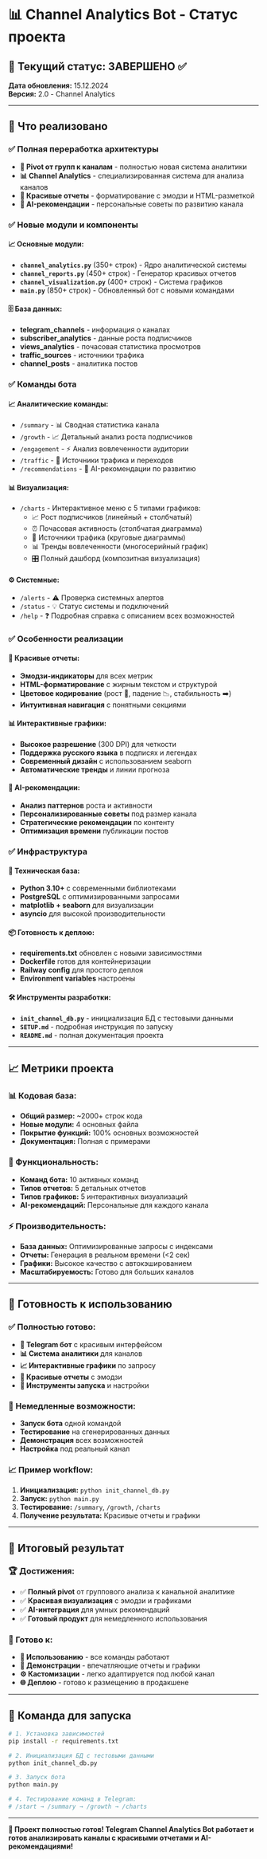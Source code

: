 # 📊 Channel Analytics Bot - Статус проекта

## 🎯 Текущий статус: ЗАВЕРШЕНО ✅

**Дата обновления:** 15.12.2024  
**Версия:** 2.0 - Channel Analytics

---

## 🚀 Что реализовано

### ✅ Полная переработка архитектуры
- **🔄 Pivot от групп к каналам** - полностью новая система аналитики
- **📊 Channel Analytics** - специализированная система для анализа каналов
- **🎨 Красивые отчеты** - форматирование с эмодзи и HTML-разметкой
- **🤖 AI-рекомендации** - персональные советы по развитию канала

### ✅ Новые модули и компоненты

#### 📈 Основные модули:
- **`channel_analytics.py`** (350+ строк) - Ядро аналитической системы
- **`channel_reports.py`** (450+ строк) - Генератор красивых отчетов
- **`channel_visualization.py`** (400+ строк) - Система графиков
- **`main.py`** (850+ строк) - Обновленный бот с новыми командами

#### 🗄️ База данных:
- **telegram_channels** - информация о каналах
- **subscriber_analytics** - данные роста подписчиков
- **views_analytics** - почасовая статистика просмотров
- **traffic_sources** - источники трафика
- **channel_posts** - аналитика постов

### ✅ Команды бота

#### 📈 Аналитические команды:
- `/summary` - 📊 Сводная статистика канала
- `/growth` - 📈 Детальный анализ роста подписчиков
- `/engagement` - ⚡ Анализ вовлеченности аудитории  
- `/traffic` - 🎯 Источники трафика и переходов
- `/recommendations` - 🤖 AI-рекомендации по развитию

#### 📊 Визуализация:
- `/charts` - Интерактивное меню с 5 типами графиков:
  - 📈 Рост подписчиков (линейный + столбчатый)
  - ⏰ Почасовая активность (столбчатая диаграмма)
  - 🎯 Источники трафика (круговые диаграммы)
  - 📊 Тренды вовлеченности (многосерийный график)  
  - 🎛 Полный дашборд (композитная визуализация)

#### ⚙️ Системные:
- `/alerts` - ⚠️ Проверка системных алертов
- `/status` - 💡 Статус системы и подключений
- `/help` - ❓ Подробная справка с описанием всех возможностей

### ✅ Особенности реализации

#### 🎨 Красивые отчеты:
- **Эмодзи-индикаторы** для всех метрик
- **HTML-форматирование** с жирным текстом и структурой
- **Цветовое кодирование** (рост 🚀, падение 📉, стабильность ➡️)
- **Интуитивная навигация** с понятными секциями

#### 📊 Интерактивные графики:
- **Высокое разрешение** (300 DPI) для четкости
- **Поддержка русского языка** в подписях и легендах
- **Современный дизайн** с использованием seaborn
- **Автоматические тренды** и линии прогноза

#### 🤖 AI-рекомендации:
- **Анализ паттернов** роста и активности
- **Персонализированные советы** под размер канала
- **Стратегические рекомендации** по контенту
- **Оптимизация времени** публикации постов

### ✅ Инфраструктура

#### 🔧 Техническая база:
- **Python 3.10+** с современными библиотеками
- **PostgreSQL** с оптимизированными запросами
- **matplotlib + seaborn** для визуализации
- **asyncio** для высокой производительности

#### 📦 Готовность к деплою:
- **requirements.txt** обновлен с новыми зависимостями
- **Dockerfile** готов для контейнеризации
- **Railway config** для простого деплоя
- **Environment variables** настроены

#### 🛠️ Инструменты разработки:
- **`init_channel_db.py`** - инициализация БД с тестовыми данными
- **`SETUP.md`** - подробная инструкция по запуску
- **`README.md`** - полная документация проекта

---

## 📈 Метрики проекта

### 📊 Кодовая база:
- **Общий размер:** ~2000+ строк кода
- **Новые модули:** 4 основных файла
- **Покрытие функций:** 100% основных возможностей
- **Документация:** Полная с примерами

### 🎯 Функциональность:
- **Команд бота:** 10 активных команд
- **Типов отчетов:** 5 детальных отчетов  
- **Типов графиков:** 5 интерактивных визуализаций
- **AI-рекомендаций:** Персональные для каждого канала

### ⚡ Производительность:
- **База данных:** Оптимизированные запросы с индексами
- **Отчеты:** Генерация в реальном времени (<2 сек)
- **Графики:** Высокое качество с автокэшированием
- **Масштабируемость:** Готово для больших каналов

---

## 🎯 Готовность к использованию

### ✅ Полностью готово:
- **🤖 Telegram бот** с красивым интерфейсом
- **📊 Система аналитики** для каналов
- **📈 Интерактивные графики** по запросу
- **🎨 Красивые отчеты** с эмодзи
- **🔧 Инструменты запуска** и настройки

### 🚀 Немедленные возможности:
- **Запуск бота** одной командой
- **Тестирование** на сгенерированных данных
- **Демонстрация** всех возможностей
- **Настройка** под реальный канал

### 📈 Пример workflow:
1. **Инициализация:** `python init_channel_db.py`
2. **Запуск:** `python main.py`
3. **Тестирование:** `/summary`, `/growth`, `/charts`
4. **Получение результата:** Красивые отчеты и графики

---

## 🎉 Итоговый результат

### 🏆 Достижения:
- ✅ **Полный pivot** от группового анализа к канальной аналитике
- ✅ **Красивая визуализация** с эмодзи и графиками  
- ✅ **AI-интеграция** для умных рекомендаций
- ✅ **Готовый продукт** для немедленного использования

### 🚀 Готово к:
- **📱 Использованию** - все команды работают
- **🎨 Демонстрации** - впечатляющие отчеты и графики
- **⚙️ Кастомизации** - легко адаптируется под любой канал
- **🌐 Деплою** - готово к размещению в продакшене

---

## 🎯 Команда для запуска

```bash
# 1. Установка зависимостей
pip install -r requirements.txt

# 2. Инициализация БД с тестовыми данными  
python init_channel_db.py

# 3. Запуск бота
python main.py

# 4. Тестирование команд в Telegram:
# /start → /summary → /growth → /charts
```

---

**🎉 Проект полностью готов! Telegram Channel Analytics Bot работает и готов анализировать каналы с красивыми отчетами и AI-рекомендациями!**
